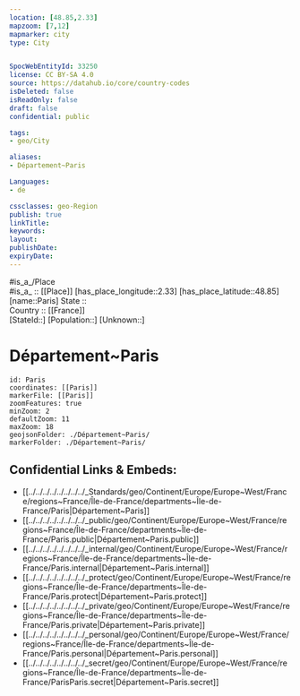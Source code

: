 ```yaml
---
location: [48.85,2.33] 
mapzoom: [7,12] 
mapmarker: city 
type: City


SpocWebEntityId: 33250
license: CC BY-SA 4.0
source: https://datahub.io/core/country-codes
isDeleted: false
isReadOnly: false
draft: false
confidential: public

tags:
- geo/City

aliases:
- Département~Paris

Languages:
- de

cssclasses: geo-Region
publish: true
linkTitle: 
keywords: 
layout: 
publishDate: 
expiryDate: 
---
```

#is_a_/Place  
#is_a_ :: [[Place]] 
[has_place_longitude::2.33] 
[has_place_latitude::48.85] 
[name::Paris] 
State ::  
Country :: [[France]]  
[StateId::] 
[Population::] 
[Unknown::] 

# Département~Paris

```leaflet
id: Paris
coordinates: [[Paris]] 
markerFile: [[Paris]] 
zoomFeatures: true 
minZoom: 2 
defaultZoom: 11 
maxZoom: 18
geojsonFolder: ./Département~Paris/
markerFolder: ./Département~Paris/
```


## Confidential Links & Embeds: 
- [[../../../../../../../../_Standards/geo/Continent/Europe/Europe~West/France/regions~France/Île-de-France/departments~Île-de-France/Paris|Département~Paris]] 
- [[../../../../../../../../_public/geo/Continent/Europe/Europe~West/France/regions~France/Île-de-France/departments~Île-de-France/Paris.public|Département~Paris.public]] 
- [[../../../../../../../../_internal/geo/Continent/Europe/Europe~West/France/regions~France/Île-de-France/departments~Île-de-France/Paris.internal|Département~Paris.internal]] 
- [[../../../../../../../../_protect/geo/Continent/Europe/Europe~West/France/regions~France/Île-de-France/departments~Île-de-France/Paris.protect|Département~Paris.protect]] 
- [[../../../../../../../../_private/geo/Continent/Europe/Europe~West/France/regions~France/Île-de-France/departments~Île-de-France/Paris.private|Département~Paris.private]] 
- [[../../../../../../../../_personal/geo/Continent/Europe/Europe~West/France/regions~France/Île-de-France/departments~Île-de-France/Paris.personal|Département~Paris.personal]] 
- [[../../../../../../../../_secret/geo/Continent/Europe/Europe~West/France/regions~France/Île-de-France/departments~Île-de-France/ParisParis.secret|Département~Paris.secret]] 

